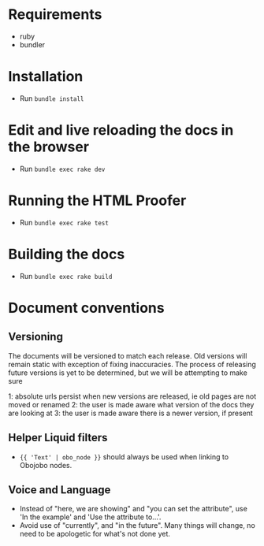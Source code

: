# Requirements

- ruby
- bundler

# Installation

- Run `bundle install`

# Edit and live reloading the docs in the browser

- Run `bundle exec rake dev`

# Running the HTML Proofer

- Run `bundle exec rake test`

# Building the docs

- Run `bundle exec rake build`

# Document conventions

## Versioning

The documents will be versioned to match each release.  Old versions will remain static with exception of fixing inaccuracies.  The process of releasing future versions is yet to be determined, but we will be attempting to make sure

1: absolute urls persist when new versions are released, ie old pages are not moved or renamed
2: the user is made aware what version of the docs they are looking at
3: the user is made aware there is a newer version, if present


## Helper Liquid filters

- `{{ 'Text' | obo_node }}` should always be used when linking to Obojobo nodes.

## Voice and Language

- Instead of "here, we are showing" and "you can set the attribute", use 'In the example' and 'Use the attribute to...'.
- Avoid use of "currently", and "in the future".  Many things will change, no need to be apologetic for what's not done yet.
